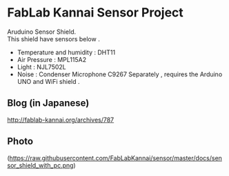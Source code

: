 FabLab Kannai Sensor Project
======

Aruduino Sensor Shield.<br>
This shield have sensors below .
- Temperature and humidity : DHT11
- Air Pressure : MPL115A2
- Light : NJL7502L
- Noise : Condenser Microphone C9267
Separately , requires the Arduino UNO and WiFi shield .

## Blog (in Japanese)
http://fablab-kannai.org/archives/787

## Photo
(https://raw.githubusercontent.com/FabLabKannai/sensor/master/docs/sensor_shield_with_pc.png)

